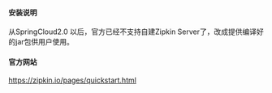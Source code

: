 #### 安装说明

从SpringCloud2.0 以后，官方已经不支持自建Zipkin Server了，改成提供编译好的jar包供用户使用。

#### 官方网站

https://zipkin.io/pages/quickstart.html


